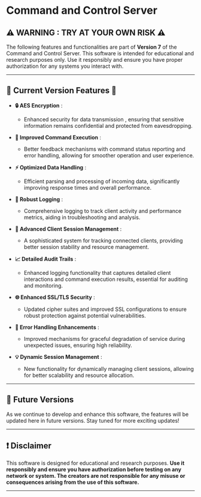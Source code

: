 # Command and Control Server

## ⚠️ **WARNING : TRY AT YOUR OWN RISK** ⚠️

The following features and functionalities are part of **Version 7** of the Command and Control Server. This software is intended for educational and research purposes only. Use it responsibly and ensure you have proper authorization for any systems you interact with.

---

## 🌟 **Current Version Features** 🌟

* **🔒 AES Encryption** : 
  - Enhanced security for data transmission , ensuring that sensitive information remains confidential and protected from eavesdropping.

* **🚀 Improved Command Execution** : 
  - Better feedback mechanisms with command status reporting and error handling, allowing for smoother operation and user experience.

* **⚡ Optimized Data Handling** : 
  - Efficient parsing and processing of incoming data, significantly improving response times and overall performance.

* **📜 Robust Logging** : 
  - Comprehensive logging to track client activity and performance metrics, aiding in troubleshooting and analysis.

* **👥 Advanced Client Session Management** : 
  - A sophisticated system for tracking connected clients, providing better session stability and resource management.

* **📈 Detailed Audit Trails** : 
  - Enhanced logging functionality that captures detailed client interactions and command execution results, essential for auditing and monitoring.

* **🌐 Enhanced SSL/TLS Security** : 
  - Updated cipher suites and improved SSL configurations to ensure robust protection against potential vulnerabilities.

* **🔧 Error Handling Enhancements** : 
  - Improved mechanisms for graceful degradation of service during unexpected issues, ensuring high reliability.

* **💡 Dynamic Session Management** : 
  - New functionality for dynamically managing client sessions, allowing for better scalability and resource allocation.

---

## 🚀 **Future Versions**
As we continue to develop and enhance this software, the features will be updated here in future versions. Stay tuned for more exciting updates!

---

## ❗️ **Disclaimer**
This software is designed for educational and research purposes. **Use it responsibly and ensure you have authorization before testing on any network or system. The creators are not responsible for any misuse or consequences arising from the use of this software.**

---
